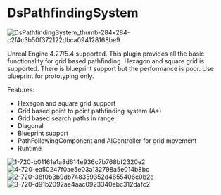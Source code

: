 # DsPathfindingSystem
![DsPathfindingSystem_thumb-284x284-c2f4c3b50f372122dbca094128168be9](https://github.com/dvtcskn/DsPathfindingSystem/assets/117200113/519ced4e-c658-43e6-a496-1cc09a3b1acd)

Unreal Engine 4.27/5.4 supported. This plugin provides all the basic functionality for grid based pathfinding. Hexagon and square grid is supported. There is blueprint support but the performance is poor. Use blueprint for prototyping only.

Features:
* Hexagon and square grid support
* Grid based point to point pathfinding system (A*)
* Grid based search paths in range
* Diagonal
* Blueprint support
* PathFollowingComponent and AIController for grid movement
* Runtime

![1-720-b01161e1a8d614e936c7b768bf2320e2](https://github.com/dvtcskn/DsPathfindingSystem/assets/117200113/8e517aad-fbf1-47e2-bb81-b2f143cf972a)
![4-720-ea50247f0ae5e03a132798a5e014b8bc](https://github.com/dvtcskn/DsPathfindingSystem/assets/117200113/11adc078-f054-4632-9087-7ff481d3ea78)
![2-720-38f0b3b9db748359352d4655406c0b2e](https://github.com/dvtcskn/DsPathfindingSystem/assets/117200113/1c84dd4e-8b4b-4dd0-9847-1a4aa04be4a4)
![3-720-d91b2092ae4aac0923340ebc312dafc2](https://github.com/dvtcskn/DsPathfindingSystem/assets/117200113/602e863f-354a-4288-88c8-71e54bc4c5ba)
